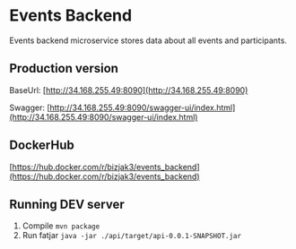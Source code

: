 # Events Backend

Events backend microservice stores data about all events and participants.

## Production version

BaseUrl: [http://34.168.255.49:8090](http://34.168.255.49:8090)

Swagger: [http://34.168.255.49:8090/swagger-ui/index.html](http://34.168.255.49:8090/swagger-ui/index.html)

## DockerHub

[https://hub.docker.com/r/bizjak3/events_backend](https://hub.docker.com/r/bizjak3/events_backend)

## Running DEV server

1. Compile `mvn package`
2. Run fatjar `java -jar ./api/target/api-0.0.1-SNAPSHOT.jar`

